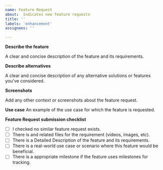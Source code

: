 ```yaml
---
name: Feature Request
about: 	Indicates new feature requests
title: ''
labels: 'enhancement'
assignees: ''

---
```


**Describe the feature**

A clear and concise description of the feature and its requirements.

**Describe alternatives**

A clear and concise description of any alternative solutions or features you've considered.

**Screenshots**

Add any other context or screenshots about the feature request.

**Use case**
An example of the use case for which the feature is requested.

**Feature Request submission checklist**

- [ ]  I checked no similar feature request exists.
- [ ]  There is and related files for the requirement (videos, images, etc).
- [ ]  There is a Detailed Description of the feature and its requirements. 
- [ ]  There is a real-world use case or scenario where this feature would be beneficial.
- [ ]  There is a appropriate milestone if the feature uses milestones for tracking.